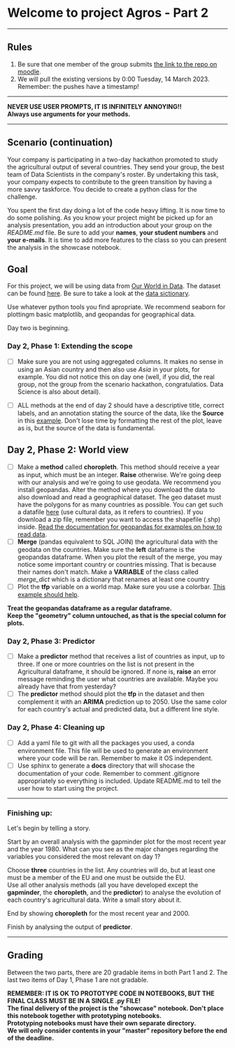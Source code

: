 # Welcome to project Agros - Part 2
---
## Rules
1. Be sure that one member of the group submits [the link to the repo on moodle](https://moodle.novasbe.pt/mod/assign/view.php?id=277347).
2. We will pull the existing versions by 0:00 Tuesday, 14 March 2023. Remember: the pushes have a timestamp!

---
<div class="alert alert-danger">
    <b> NEVER USE USER PROMPTS, IT IS INFINITELY ANNOYING!! </b>
    <br>
    <b> Always use arguments for your methods.</b>
</div>


---
## Scenario (continuation)

Your company is participating in a two-day hackathon promoted to study the agricultural output of several countries. They send your group, the best team of Data Scientists in the company's roster. By undertaking this task, your company expects to contribute to the green transition by having a more savvy taskforce. You decide to create a python class for the challenge.

You spent the first day doing a lot of the code heavy lifting. It is now time to do some polishing. As you know your project might be picked up for an analysis presentation, you add an introduction about your group on the _README.md_ file. Be sure to add your **names**, **your student numbers** and **your e-mails**. It is time to add more features to the class so you can present the analysis in the showcase notebook.

## Goal

For this project, we will be using data from [Our World in Data](https://ourworldindata.org/). The dataset can be found [here](https://raw.githubusercontent.com/owid/owid-datasets/master/datasets/Agricultural%20total%20factor%20productivity%20(USDA)/Agricultural%20total%20factor%20productivity%20(USDA).csv). Be sure to take a look at the [data sictionary](https://github.com/owid/owid-datasets/blob/master/datasets/Agricultural%20total%20factor%20productivity%20(USDA)/datapackage.json).

Use whatever python tools you find apropriate. We recommend seaborn for plottingm basic matplotlib, and geopandas for geographical data.

Day two is beginning.

### Day 2, Phase 1: Extending the scope

- [ ] Make sure you are not using aggregated columns. It makes no sense in using an Asian country and then also use *Asia* in your plots, for example. You did not notice this on day one (well, if you did, the real group, not the group from the scenario hackathon, congratulatios. Data Science is also about detail).
- [ ] ALL methods at the end of day 2 should have a descriptive title, correct labels, and an annotation stating the source of the data, like the **Source** in this [example](https://raw.githubusercontent.com/guimarais/iaea_reactors/main/Operations_Shutdowns.png). Don't lose time by formatting the rest of the plot, leave as is, but the source of the data is fundamental.


## Day 2, Phase 2: World view

- [ ] Make a **method** called **choropleth**. This method should receive a year as input, which must be an integer. **Raise** otherwise. We're going deep with our analysis and we're going to use geodata. We recommend you install geopandas. Alter the method where you download the data to also download and read a geographical dataset. The geo dataset must have the polygons for as many countries as possible. You can get such a datafile [here](https://www.naturalearthdata.com) (use cultural data, as it refers to countries). If you download a zip file, remember you want to access the shapefile (.shp) inside. [Read the documentation for geopandas for examples on how to read data](https://geopandas.org/en/stable/docs/user_guide/io.html).
- [ ] **Merge** (pandas equivalent to SQL JOIN) the agricultural data with the geodata on the countries. Make sure the **left** dataframe is the geopandas dataframe. When you plot the result of the merge, you may notice some important country or countries missing. That is because their names don't match. Make a **VARIABLE** of the class called *merge_dict* which is a dictionary that renames at least one country
- [ ] Plot the **tfp** variable on a world map. Make sure you use a colorbar. [This example should help](https://medium.com/geekculture/three-ways-to-plot-choropleth-map-using-python-f53799a3e623).

<div class="alert alert-danger">
    <b> Treat the geopandas dataframe as a regular dataframe. </b>
    <br>
    <b> Keep the "geometry" column untouched, as that is the special column for plots.</b>
</div>




### Day 2, Phase 3: Predictor

- [ ] Make a **predictor** method that receives a list of countries as input, up to three. If one or more countries on the list is not present in the Agricultural dataframe, it should be ignored. If none is, **raise** an error message reminding the user what countries are available. Maybe you already have that from yesterday?
- [ ] The **predictor** method should plot the **tfp** in the dataset and then complement it with an **ARIMA** prediction up to 2050. Use the same color for each country's actual and predicted data, but a different line style.

### Day 2, Phase 4: Cleaning up

- [ ] Add a yaml file to git with all the packages you used, a conda environment file. This file will be used to generate an environment where your code will be ran. Remember to make it OS independent.
- [ ] Use sphinx to generate a __docs__ directory that will shocase the documentation of your code. Remember to comment .gitignore appropriately so everything is included. Update README.md to tell the user how to start using the project.

___
### Finishing up:

Let's begin by telling a story.

Start by an overall analysis with the gapminder plot for the most recent year and the year 1980. What can you see as the major changes regarding the variables you considered the most relevant on day 1?

Choose **three** countries in the list. Any countries will do, but at least one must be a member of the EU and one must be outside the EU.  
Use all other analysis methods (all you have developed except the **gapminder**, the **choropleth**, and the **predictor**) to analyse the evolution of each country's agricultural data. Write a small story about it.

End by showing **choropleth** for the most recent year and 2000.

Finish by analysing the output of **predictor**.

---
## Grading

Between the two parts, there are 20 gradable items in both Part 1 and 2. The last two items of Day 1, Phase 1 are not gradable.

<div class="alert alert-danger">
    <b> REMEMBER: IT IS OK TO PROTOTYPE CODE IN NOTEBOOKS, BUT THE FINAL CLASS MUST BE IN A SINGLE .py FILE! </b>
    <br>
    <b> The final delivery of the project is the "showcase" notebook. Don't place this notebook together with prototyping notebooks.</b>
    <br>
    <b> Prototyping notebooks must have their own separate directory.</b>
    <br>
    <b> We will only consider contents in your "master" repository before the end of the deadline.</b>
</div>
